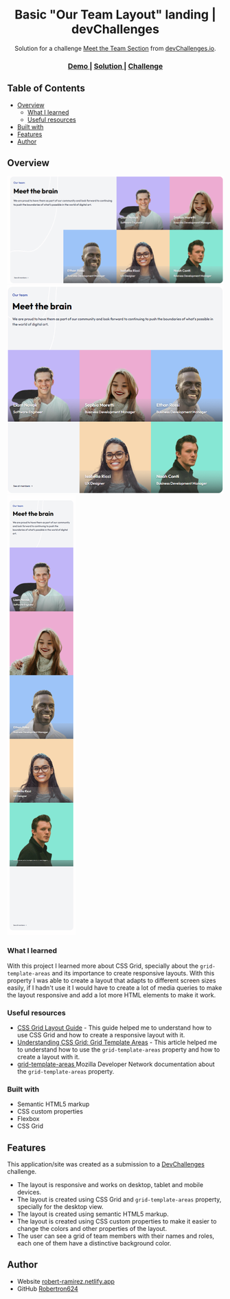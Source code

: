 <h1 align="center">Basic "Our Team Layout" landing | devChallenges</h1>

<div align="center">
   Solution for a challenge <a href="https://devchallenges.io/challenge/meet-the-team-section-challenge" target="_blank">Meet the Team Section</a> from <a href="http://devchallenges.io" target="_blank">devChallenges.io</a>.
</div>

<div align="center">
  <h3>
    <a href="https://meet-our-team-landing.netlify.app/">
      Demo
    </a>
    <span> | </span>
    <a href="https://github.com/Robertron624/our-team-layout-master">
      Solution
    </a>
    <span> | </span>
    <a href="https://devchallenges.io/challenge/meet-the-team-section-challenge">
      Challenge
    </a>
  </h3>
</div>

<!-- TABLE OF CONTENTS -->

## Table of Contents

- [Overview](#overview)
  - [What I learned](#what-i-learned)
  - [Useful resources](#useful-resources)
- [Built with](#built-with)
- [Features](#features)
- [Author](#author)

<!-- OVERVIEW -->

## Overview

![desktop layout](/screenshots/desktop-screenshot.png)
![tablet](/screenshots/tablet-layout.png)
![mobile-layout](/screenshots/mobile-layout.png)

### What I learned

With this project I learned more about CSS Grid, specially about the `grid-template-areas` and its importance to create responsive layouts. With this property I was able to create a layout that adapts to different screen sizes easily, if I hadn't use it I would have to create a lot of media queries to make the layout responsive and add a lot more HTML elements to make it work.

### Useful resources

- [CSS Grid Layout Guide](https://css-tricks.com/snippets/css/complete-guide-grid/) - This guide helped me to understand how to use CSS Grid and how to create a responsive layout with it.
- [Understanding CSS Grid: Grid Template Areas](https://www.smashingmagazine.com/understanding-css-grid-template-areas/) - This article helped me to understand how to use the `grid-template-areas` property and how to create a layout with it.
- [grid-template-areas
](https://developer.mozilla.org/en-US/docs/Web/CSS/grid-template-areas) Mozilla Developer Network documentation about the `grid-template-areas` property.

### Built with

<!-- This section should list any major frameworks that you built your project using. Here are a few examples.-->

- Semantic HTML5 markup
- CSS custom properties
- Flexbox
- CSS Grid

## Features

This application/site was created as a submission to a [DevChallenges](https://devchallenges.io/challenges-dashboard) challenge.

- The layout is responsive and works on desktop, tablet and mobile devices.
- The layout is created using CSS Grid and `grid-template-areas` property, specially for the desktop view.
- The layout is created using semantic HTML5 markup.
- The layout is created using CSS custom properties to make it easier to change the colors and other properties of the layout.
- The user can see a grid of team members with their names and roles, each one of them have a distinctive background color.

## Author

- Website [robert-ramirez.netlify.app](https://robert-ramirez.netlify.app/)
- GitHub [Robertron624](https://github.com/Robertron624)
